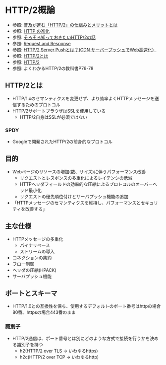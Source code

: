 # HTTP/2概論
- 参照: [普及が進む「HTTP/2」の仕組みとメリットとは](https://knowledge.sakura.ad.jp/7734/)
- 参照: [HTTP の進化](https://developer.mozilla.org/ja/docs/Web/HTTP/Basics_of_HTTP/Evolution_of_HTTP)
- 参照: [そろそろ知っておきたいHTTP/2の話](https://qiita.com/mogamin3/items/7698ee3336c70a482843)
- 参照: [Request and Response](https://youtu.be/0cmXVXMdbs8)
- 参照: [HTTP/2 Server Pushとは？(CDN サーバープッシュでWeb高速化）](https://blog.redbox.ne.jp/http2-server-push-cdn.html)
- 参照: [HTTP/2とは](https://www.nic.ad.jp/ja/newsletter/No68/0800.html)
- 参照: [HTTP/2](https://hpbn.co/http2/#binary-framing-layer)
- 参照: よくわかるHTTP/2の教科書P76-78

## HTTP/2とは
- HTTP/1.xのセマンティクスを変更せず、より効率よくHTTPメッセージを送信するためのプロトコル
- HTTP/2サポートブラウザはSSLを使用している
  - HTTP/2自身はSSLが必須ではない

### SPDY
- Googleで開発されたHTTP/2の前身的なプロトコル

## 目的
- Webページのリソースの増加(数、サイズ)に伴うパフォーマンス改善
  - リクエストとレスポンスの多重化によるレイテンシの低減
  - HTTPヘッダフィールドの効率的な圧縮によるプロトコルのオーバーヘッド最小化
  - リクエストの優先順位付けとサーバプッシュ機能の追加
- 「HTTPメッセージのセマンティクスを維持し、パフォーマンスとセキュリティを改善する」

## 主な仕様
- HTTPメッセージの多重化
  - バイナリベース
  - ストリームの導入
- コネクションの集約
- フロー制御
- ヘッダの圧縮(HPACK)
- サーバプッシュ機能

## ポートとスキーマ
- HTTP/1.0との互換性を保ち、使用するデフォルトのポート番号はhttpの場合80番、httpsの場合443番のまま

### 識別子
- HTTP/2通信は、ポート番号とは別にどのような方式で接続を行うかを決める識別子を持つ
  - h2(HTTP/2 over TLS -> いわゆるhttps)
  - h2c(HTTP/2 over TCP -> いわゆるhttp)
